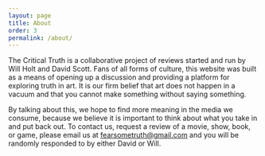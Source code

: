 ```yaml
---
layout: page
title: About
order: 3
permalink: /about/
---
```


The Critical Truth is a collaborative project of reviews started and run by Will Holt and David Scott. Fans of all forms of culture, this website was built as a means of opening up a discussion and providing a platform for exploring truth in art. It is our firm belief that art does not happen in a vacuum and that you cannot make something without saying something.

By talking about this, we hope to find more meaning in the media we consume, because we believe it is important to think about what you take in and put back out. To contact us, request a review of a movie, show, book, or game, please email us at [fearsometruth@gmail.com](mailto:fearsometruth@gmail.com) and you will be randomly responded to by either David or Will.
